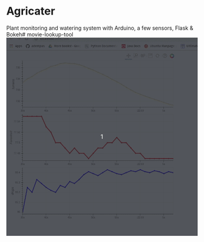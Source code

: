 # Agricater
Plant monitoring and watering system with Arduino, a few sensors, Flask &amp; Bokeh# movie-lookup-tool
![alt text](https://github.com/adempus/Agricater/blob/master/app/res/AgricatorFrontEnd.gif?raw=true)
